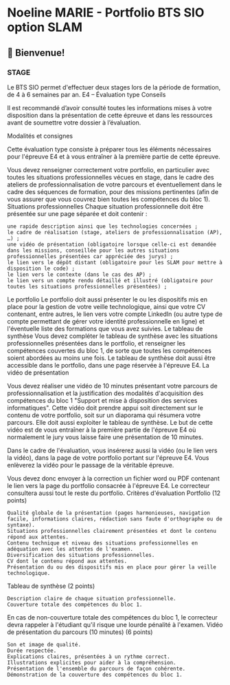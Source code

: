# Noeline MARIE - Portfolio BTS SIO option SLAM

## :space_invader: Bienvenue! 
### STAGE
Le BTS SIO permet d'effectuer deux stages lors de la période de formation, de 4 à 6 semaines par an.
E4 – Évaluation type
Conseils

Il est recommandé d’avoir consulté toutes les informations mises à votre disposition dans la présentation de cette épreuve et dans les ressources avant de soumettre votre dossier à l’évaluation.

Modalités et consignes

Cette évaluation type consiste à préparer tous les éléments nécessaires pour l'épreuve E4 et à vous entraîner à la première partie de cette épreuve.

Vous devez renseigner correctement votre portfolio, en particulier avec toutes les situations professionnelles vécues en stage, dans le cadre des ateliers de professionnalisation de votre parcours et éventuellement dans le cadre des séquences de formation, pour des missions pertinentes (afin de vous assurer que vous couvrez bien toutes les compétences du bloc 1).
Situations professionnelles
Chaque situation professionnelle doit être présentée sur une page séparée et doit contenir :

    une rapide description ainsi que les technologies concernées ;
    le cadre de réalisation (stage, ateliers de professionnalisation (AP), …) ;
    une vidéo de présentation (obligatoire lorsque celle-ci est demandée dans les missions, conseillée pour les autres situations professionnelles présentées car appréciée des jurys) ;
    le lien vers le dépôt distant (obligatoire pour les SLAM pour mettre à disposition le code) ;
    le lien vers le contexte (dans le cas des AP) ;
    le lien vers un compte rendu détaillé et illustré (obligatoire pour toutes les situations professionnelles présentées) ;

Le portfolio
Le portfolio doit aussi présenter le ou les dispositifs mis en place pour la gestion de votre veille technologique, ainsi que votre CV contenant, entre autres, le lien vers votre compte LinkedIn (ou autre type de compte permettant de gérer votre identité professionnelle en ligne) et l'éventuelle liste des formations que vous avez suivies.
Le tableau de synthèse
Vous devez compléter le tableau de synthèse avec les situations professionnelles présentées dans le portfolio, et renseigner les compétences couvertes du bloc 1, de sorte que toutes les compétences soient abordées au moins une fois. Le tableau de synthèse doit aussi être accessible dans le portfolio, dans une page réservée à l'épreuve E4.
La vidéo de présentation

Vous devez réaliser une vidéo de 10 minutes présentant votre parcours de professionnalisation et la justification des modalités d'acquisition des compétences du bloc 1 "Support et mise à disposition des services informatiques". Cette vidéo doit prendre appui soit directement sur le contenu de votre portfolio, soit sur un diaporama qui résumera votre parcours. Elle doit aussi exploiter le tableau de synthèse. Le but de cette vidéo est de vous entraîner à la première partie de l'épreuve E4 où normalement le jury vous laisse faire une présentation de 10 minutes.

Dans le cadre de l'évaluation, vous insérerez aussi la vidéo (ou le lien vers la vidéo), dans la page de votre portfolio portant sur l'épreuve E4. Vous enlèverez la vidéo pour le passage de la véritable épreuve.

Vous devez donc envoyer à la correction un fichier word ou PDF contenant le lien vers la page du portfolio consacrée à l'épreuve E4. Le correcteur consultera aussi tout le reste du portfolio.
Critères d'évaluation
Portfolio
(12 points)

    Qualité globale de la présentation (pages harmonieuses, navigation facile, informations claires, rédaction sans faute d'orthographe ou de syntaxe).
    Situations professionnelles clairement présentées et dont le contenu répond aux attentes.
    Contenu technique et niveau des situations professionnelles en adéquation avec les attentes de l'examen.
    Diversification des situations professionnelles.
    CV dont le contenu répond aux attentes.
    Présentation du ou des dispositifs mis en place pour gérer la veille technologique.

Tableau de synthèse
(2 points)

    Description claire de chaque situation professionnelle.
    Couverture totale des compétences du bloc 1.

En cas de non-couverture totale des compétences du bloc 1, le correcteur devra rappeler à l'étudiant qu'il risque une lourde pénalité à l'examen.
Vidéo de présentation du parcours (10 minutes)
(6 points)

    Son et image de qualité.
    Durée respectée.
    Explications claires, présentées à un rythme correct.
    Illustrations explicites pour aider à la compréhension.
    Présentation de l'ensemble du parcours de façon cohérente.
    Démonstration de la couverture des compétences du bloc 1.


